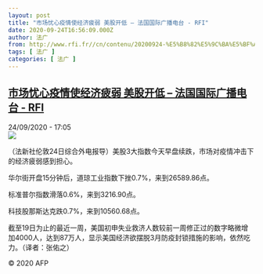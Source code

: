 ```yaml
---
layout: post
title: "市场忧心疫情使经济疲弱 美股开低 – 法国国际广播电台 - RFI"
date: 2020-09-24T16:56:09.000Z
author: 法广
from: http://www.rfi.fr//cn/contenu/20200924-%E5%B8%82%E5%9C%BA%E5%BF%A7%E5%BF%83%E7%96%AB%E6%83%85%E4%BD%BF%E7%BB%8F%E6%B5%8E%E7%96%B2%E5%BC%B1-%E7%BE%8E%E8%82%A1%E5%BC%80%E4%BD%8E
tags: [ 法广 ]
categories: [ 法广 ]
---
```

<!--1600966569000-->
[市场忧心疫情使经济疲弱 美股开低 – 法国国际广播电台 - RFI](http://www.rfi.fr//cn/contenu/20200924-%E5%B8%82%E5%9C%BA%E5%BF%A7%E5%BF%83%E7%96%AB%E6%83%85%E4%BD%BF%E7%BB%8F%E6%B5%8E%E7%96%B2%E5%BC%B1-%E7%BE%8E%E8%82%A1%E5%BC%80%E4%BD%8E)
------

<div>
<div>24/09/2020 - 17:05</div><img src="https://s.rfi.fr/media/display/90c0d206-fe7c-11ea-841b-005056bf87d6/w:310/p:16x9/eco0006b.200924230502.jpg"><div class="t-content__body u-clearfix">            <p>（法新社伦敦24日综合外电报导）美股3大指数今天早盘续跌，市场对疫情冲击下的经济疲弱感到担心。</p><p>    华尔街开盘15分钟后，道琼工业指数下挫0.7%，来到26589.86点。</p><p>    标准普尔指数滑落0.6%，来到3216.90点。</p><p>    科技股那斯达克跌0.7%，来到10560.68点。</p><p>    截至19日为止的最近一周，美国初申失业救济人数较前一周修正过的数字略微增加4000人，达到87万人，显示美国经济欲摆脱3月防疫封锁措施的影响，依然吃力。（译者：张佑之）</p>            <p class="t-copyright">© 2020 AFP</p>        </div>
</div>
